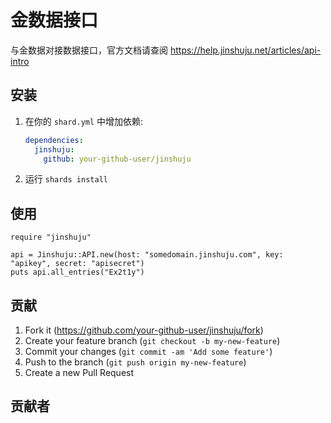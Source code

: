 # 金数据接口

与金数据对接数据接口，官方文档请查阅 <https://help.jinshuju.net/articles/api-intro>

## 安装

1. 在你的 `shard.yml` 中增加依赖:

   ```yaml
   dependencies:
     jinshuju:
       github: your-github-user/jinshuju
   ```

2. 运行 `shards install`

## 使用

```crystal
require "jinshuju"

api = Jinshuju::API.new(host: "somedomain.jinshuju.com", key: "apikey", secret: "apisecret")
puts api.all_entries("Ex2t1y")
```

## 贡献

1. Fork it (<https://github.com/your-github-user/jinshuju/fork>)
2. Create your feature branch (`git checkout -b my-new-feature`)
3. Commit your changes (`git commit -am 'Add some feature'`)
4. Push to the branch (`git push origin my-new-feature`)
5. Create a new Pull Request

## 贡献者

